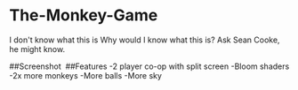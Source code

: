 The-Monkey-Game
===============

I don't know what this is Why would I know what this is? Ask Sean Cooke, he might know.

##Screenshot
<img scr="https://raw.githubusercontent.com/Pika3323/The-Monkey-Game/master/Images/Screen_1.png">
##Features
-2 player co-op with split screen
-Bloom shaders
-2x more monkeys
-More balls
-More sky